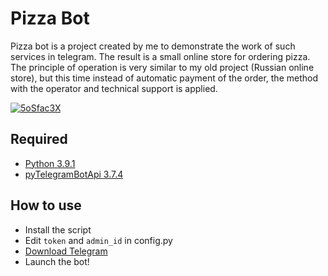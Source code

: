# Pizza Bot
Pizza bot is a project created by me to demonstrate the work of such services in telegram. The result is a small online store for ordering pizza. The principle of operation is very similar to my old project (Russian online store), but this time instead of automatic payment of the order, the method with the operator and technical support is applied.

<a href="https://ibb.co/1vWdTVb"><img src="https://telegra.ph/file/abeef5c121e914831ce0f.png" alt="5oSfac3X" border="0"></a>

## Required
* [Python 3.9.1](https://www.python.org/ftp/python/3.9.5/python-3.9.5-amd64.exe) 
* [pyTelegramBotApi 3.7.4](https://pypi.org/project/pyTelegramBotAPI/)

## How to use
* Install the script
* Edit `token` and `admin_id` in config.py
* [Download Telegram](https://desktop.telegram.org/)
* Launch the bot!
